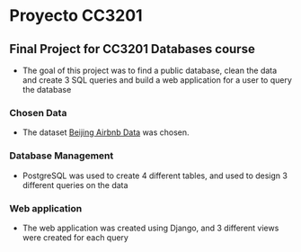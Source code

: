 # Proyecto CC3201
 
## Final Project for CC3201 Databases course

- The goal of this project was to find a public database, clean the data and create 3 SQL queries and build a web application for a user to query the database

### Chosen Data

- The dataset [Beijing Airbnb Data](https://www.kaggle.com/zihanli1/beijing-airbnb-dataclean) was chosen.

### Database Management

- PostgreSQL was used to create 4 different tables, and used to design 3 different queries on the data

### Web application

- The web application was created using Django, and 3 different views were created for each query 
